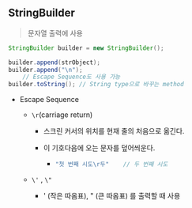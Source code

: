 ## StringBuilder

> 문자열 출력에 사용

``` java
StringBuilder builder = new StringBuilder();

builder.append(strObject);
builder.append("\n");
	// Escape Sequence도 사용 가능
builder.toString(); // String type으로 바꾸는 method
```

- Escape Sequence

  - `\r`(carriage return)

    - 스크린 커서의 위치를 현재 줄의 처음으로 옮긴다.

    - 이 기호다음에 오는 문자를 덮어씌운다. 

      - ``` java
        "첫 번째 시도\r두"	// 두 번째 시도
        ```

  - `\'` , `\"`
    - ' (작은 따옴표), " (큰 따옴표) 를 출력할 때 사용

